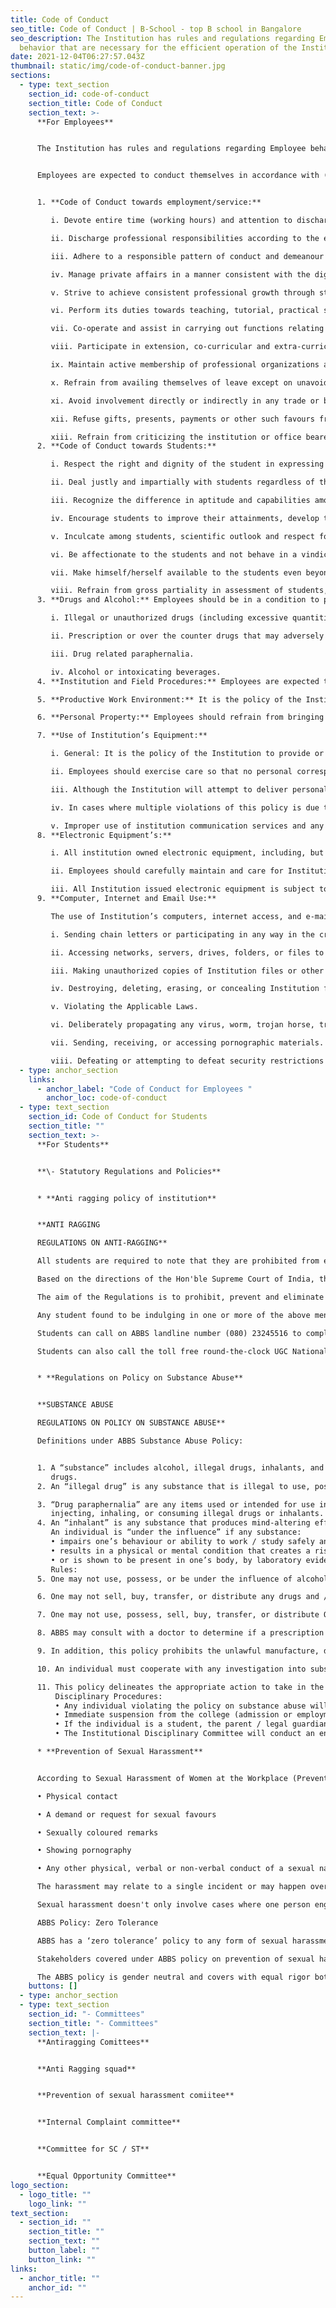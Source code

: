 ```yaml
---
title: Code of Conduct
seo_title: Code of Conduct | B-School - top B school in Bangalore
seo_description: The Institution has rules and regulations regarding Employee
  behavior that are necessary for the efficient operation of the Institution
date: 2021-12-04T06:27:57.043Z
thumbnail: static/img/code-of-conduct-banner.jpg
sections:
  - type: text_section
    section_id: code-of-conduct
    section_title: Code of Conduct
    section_text: >-
      **F﻿or Employees**


      The Institution has rules and regulations regarding Employee behaviour that are necessary for the efficient operation of the Institution and for the benefit and safety of all Employees as well as Students (“Code of Conduct”). Code of Conduct that interferes with operations or that is offensive to students or co-workers or Management will not be tolerated, and will be grounds for disciplinary action, up to and including termination. 


      Employees are expected to conduct themselves in accordance with (but not limited to) the following guidelines:  


      1. **Code of Conduct towards employment/service:** 

         i. Devote entire time (working hours) and attention to discharge the duties and responsibilities. 

         ii. Discharge professional responsibilities according to the existing rules and adhere to procedures and methods consistent with the employment/service. 

         iii. Adhere to a responsible pattern of conduct and demeanour expected by the community. 

         iv. Manage private affairs in a manner consistent with the dignity of employment/service. 

         v. Strive to achieve consistent professional growth through study and research. 

         vi. Perform its duties towards teaching, tutorial, practical seminars, and research work conscientiously and with dedication. 

         vii. Co-operate and assist in carrying out functions relating to the educational responsibilities of the Institute, such as assisting in appraising applications for admission, advising and counseling students as well as assisting the conduct of examinations, including supervision, invigilation, and evaluation. 

         viii. Participate in extension, co-curricular and extra-curricular activities including community service. 

         ix. Maintain active membership of professional organizations and strive to improve education and profession. 

         x. Refrain from availing themselves of leave except on unavoidable grounds and as far as practicable with prior intimation, keeping in view their particular responsibility for completion of academic schedule. 

         xi. Avoid involvement directly or indirectly in any trade or business or a vocation or undertake any other employment. 

         xii. Refuse gifts, presents, payments or other such favours from students, parents, suppliers, contractors or dealers. 

         xiii. Refrain from criticizing the institution or office bearers of the institution or institution’s policies in any media including print and social media or making false allegations to Government authorities while working in the institution or after leaving the institution. 
      2. **Code of Conduct towards Students:** 

         i. Respect the right and dignity of the student in expressing his/her opinion. 

         ii. Deal justly and impartially with students regardless of their religion, caste, political, economic, social, and physical characteristics. 

         iii. Recognize the difference in aptitude and capabilities among students and strive to meet their individual needs. 

         iv. Encourage students to improve their attainments, develop their personalities and at the same time contribute to community welfare. 

         v. Inculcate among students, scientific outlook and respect for physical labour and ideals of democracy, patriotism and peace. 

         vi. Be affectionate to the students and not behave in a vindictive manner towards any of them for any reason. 

         vii. Make himself/herself available to the students even beyond the class hours and help and guide them without any remuneration or reward. 

         viii. Refrain from gross partiality in assessment of students, deliberately over-marking, under-marking, or attempts at victimization on any grounds. 
      3. **Drugs and Alcohol:** Employees should be in a condition to perform their duties safely and efficiently, in the interests of their fellow Employees and the public as well as themselves. Consumption of drugs and alcohol, and/or under its influence during working hours, are inconsistent with the goals of Institution. This policy applies to alcohol and to all substances such as drugs, or medication or any other substance which may be illegal, and which could impair an Employee's ability physically and/or mentally to effectively and safely perform the functions and duties of the Employee's position in the Institution. The Institution strictly prohibits the manufacture, distribution, dispensing, possession, use, and/or sale of controlled substances, including any of the following items by any individuals: 

         i. Illegal or unauthorized drugs (including excessive quantities of prescription drugs) and any other chemical substances that may affect an individual’s sense, responses, motor functions or alter or affect a person’s performance, judgment, reactions or senses. 

         ii. Prescription or over the counter drugs that may adversely influence performance or behavior when taken. 

         iii. Drug related paraphernalia. 

         iv. Alcohol or intoxicating beverages.  
      4. **Institution and Field Procedures:** Employees are expected to maintain a productive work environment that is free from harassing or disruptive activity. No form of harassment and/or discrimination will be tolerated including harassment for the following reason: race, colour, religion, creed, sex, affectional and/or sexual orientation, national origin, age, ancestry, ethnicity, disability, caregiver status, pregnancy, citizenship, alienage, marital status, partnership or civil union status, familial status, military or veteran status, genetic information, medical condition (genetic characteristics, cancer or a record or history of cancer), a typical hereditary cellular or blood trait, gender identity or expression, transgender status, gender dysphoria, status as a victim of domestic violence, status as a victim of stalking and sex offenses, or present or past history of mental disorder, mental retardation, learning disability or physical disability including, but not limited to, blindness. Special attention should be paid to prohibition of Sexual Harassment at workplace. 

      5. **Productive Work Environment:** It is the policy of the Institution to promote a productive work environment and not to tolerate verbal or physical conduct by any Employee that harasses, disrupts, or interferes with another's work performance or that creates an intimidating, offensive, or hostile environment. 

      6. **Personal Property:** Employees should refrain from bringing unnecessary or inappropriate personal property to work. Employees are expected to exercise reasonable care to safeguard personal items brought to work. The Institution is not responsible for the loss, damage, or theft of personal belongings, and Employees are advised not to carry unnecessary amounts of cash or other valuables with them when they come to work. Articles of personal property found on the Institution premises should be returned to the owner, if known, or submitted to the HR Department.  

      7. **Use of Institution’s Equipment:** 

         i. General: It is the policy of the Institution to provide or contract for the communication services and equipment reasonably necessary to promote the efficient conduct of its Employees. Institution equipment and property are subject to search and surveillance at all times. Employees should have no expectation of privacy in regards to the use of Institution equipment and property.  

         ii. Employees should exercise care so that no personal correspondence appears to be an official communication of the Institution. Personalized Institution stationery may only be issued by the Institution. Employees shall not use the Institution’s address for receiving personal mail/ postal letter/ courier or use Institution stationery or postage for personal letters. 

         iii. Although the Institution will attempt to deliver personal messages to Employees, it cannot and does not accept responsibility for the prompt or accurate relay of such messages. 

         iv. In cases where multiple violations of this policy is due to the willful intention of the Employees, which result in multiple equipment replacements, such an Employee(s) may lose their privileges to utilize Institution equipment(s), and may be subject to disciplinary action, up to and including termination. 

         v. Improper use of institution communication services and any equipment may result in disciplinary action. 
      8. **Electronic Equipment’s:**  

         i. All institution owned electronic equipment, including, but not limited to computers (desktops, laptops, netbooks, tablets, etc.), are intended primarily for teaching-related purposes. 

         ii. Employees should carefully maintain and care for Institution issued electronic equipment and all related accessories. Failure to do so may result in disciplinary action. All electronic equipment should be kept in good condition. If the equipment is lost, stolen, damaged, or not functioning, it must be promptly brought to the attention of the HR Department. 

         iii. All Institution issued electronic equipment is subject to usage monitoring. The Institution has the right to monitor and preserve any communications that use the Institution’s networks in any way, including, but not limited to, data, voicemail, telephone logs, internet use, and network traffic to determine proper use. In addition, the Institution reserves the right to, and may be required by law, to review or retain personal and Institution data. 
      9. **Computer, Internet and Email Use:** 

         The use of Institution’s computers, internet access, and e-mail is intended primarily for Institution and for authorized purposes. Institution’s computers and internet access may not be utilized to engage in prohibited conduct as defined hereunder, but not limited to:  

         i. Sending chain letters or participating in any way in the creation or transmission of unsolicited commercial e-mail that is unrelated to legitimate Institution purposes. 

         ii. Accessing networks, servers, drives, folders, or files to which the Employee has not been granted access or authorization from someone with the right to make such a grant. 

         iii. Making unauthorized copies of Institution files or other Institution data. 

         iv. Destroying, deleting, erasing, or concealing Institution files or other Institution data, or otherwise making such files or data unavailable or inaccessible to the Institution  

         v. Violating the Applicable Laws. 

         vi. Deliberately propagating any virus, worm, trojan horse, trap-door program code, or other code or file designed to disrupt, disable, impair, or otherwise harm either the Institution’s networks or systems or those of any other individual or entity. 

         vii. Sending, receiving, or accessing pornographic materials. 

         viii. Defeating or attempting to defeat security restrictions on Institution systems and applications.
  - type: anchor_section
    links:
      - anchor_label: "Code of Conduct for Employees "
        anchor_loc: code-of-conduct
  - type: text_section
    section_id: Code of Conduct for Students
    section_title: ""
    section_text: >-
      **F﻿or Students**


      **\-﻿ Statutory Regulations and Policies**


      * **Anti ragging policy of institution**


      **ANTI RAGGING

      REGULATIONS ON ANTI-RAGGING**

      All students are required to note that they are prohibited from engaging in any form of ragging.

      Based on the directions of the Hon'ble Supreme Court of India, the UGC (University Grants Commission) framed the “UGC Regulations on curbing the menace of ragging in Higher Educational Institutions, 2009”. https://www.ugc.ac.in/oldpdf/ragging/gazzetaug2010.pdf 

      The aim of the Regulations is to prohibit, prevent and eliminate the scourge of ragging including any conduct by any student or students whether by words spoken or written or by an act which has the effect of teasing, treating or handling with rudeness a fresher or any other student, or indulging in rowdy or indisciplined activities by any student or students which causes or is likely to cause annoyance, hardship or psychological harm or to raise fear or apprehension thereof in any fresher or any other student or asking any student to do any act which such student will not in the ordinary course do and which has the effect of causing or generating a sense of shame, or torment or embarrassment so as to adversely affect the physique or psyche of such fresher or any other student, with or without an intent to derive a sadistic pleasure or showing off power, authority or superiority by a student over any fresher or any other student, in all higher education institutions in the country, and thereby, to provide for the healthy development, physically and psychologically, of all students.

      Any student found to be indulging in one or more of the above mentioned activities is liable to be punished. Punishment could include expulsion from the Institute, suspension from the Institute for a limited period, a fine with a public apology, withholding of scholarships, debarring from representation in events, withholding of results and suspension or expulsion from the hostel.

      Students can call on ABBS landline number (080) 23245516 to complain about ragging.

      Students can also call the toll free round-the-clock UGC National Anti-ragging Helpline 1800- 180-5522 or write email to helpline@antiragging.in.


      * **Regulations on Policy on Substance Abuse**


      **SUBSTANCE ABUSE

      REGULATIONS ON POLICY ON SUBSTANCE ABUSE**

      Definitions under ABBS Substance Abuse Policy:


      1. A “substance” includes alcohol, illegal drugs, inhalants, and prescription and over-the counter
         drugs.
      2. An “illegal drug” is any substance that is illegal to use, possess, sell, or transfer.

      3. “Drug paraphernalia” are any items used or intended for use in making, packaging, concealing,
         injecting, inhaling, or consuming illegal drugs or inhalants.
      4. An “inhalant” is any substance that produces mind-altering effects when inhaled.
         An individual is “under the influence” if any substance:
         • impairs one’s behaviour or ability to work / study safely and productively;
         • results in a physical or mental condition that creates a risk to one’s own safety, the safety of others, or campus property;
         • or is shown to be present in one’s body, by laboratory evidence, in one or more than one identifiable trace.
         Rules:
      5. One may not use, possess, or be under the influence of alcohol and/ or illegal drugs on institution premises.

      6. One may not sell, buy, transfer, or distribute any drugs and / or drug paraphernalia. It is against the law to do so and there will be legal consequences.

      7. One may not use, possess, sell, buy, transfer, or distribute One may not use or be under the influence of inhalants.

      8. ABBS may consult with a doctor to determine if a prescription or over-the-counter drug may create a risk if one uses it on the campus.

      9. In addition, this policy prohibits the unlawful manufacture, dispensing or distribution of illicit drugs and alcohol by any individual on institution premises, while conducting institution business off the premises, or as part of any institution sponsored activities.

      10. An individual must cooperate with any investigation into substance abuse. An investigation may include tests to detect the use of alcohol, drugs, or inhalants.

      11. This policy delineates the appropriate action to take in the event that any individual exhibits behavior consistent with alcohol or drug use in the institution.
          Disciplinary Procedures:
          • Any individual violating the policy on substance abuse will face:
          • Immediate suspension from the college (admission or employment) pending enquiry.
          • If the individual is a student, the parent / legal guardian will be informed immediately and will be expected to meet the Director at the earliest.
          • The Institutional Disciplinary Committee will conduct an enquiry and submit the report to the Director who will initiate further action in consultation with the Executive Director and Dean. 

      * **Prevention of Sexual Harassment**


      According to Sexual Harassment of Women at the Workplace (Prevention, Prohibition and Redressal) Act 2013. Sexual harassment is any unwelcome sexually determined behaviour, such as:-

      • Physical contact

      • A demand or request for sexual favours

      • Sexually coloured remarks

      • Showing pornography

      • Any other physical, verbal or non-verbal conduct of a sexual nature.

      The harassment may relate to a single incident or may happen over time whether directly or by implication.

      Sexual harassment doesn't only involve cases where one person engages in conduct that requests or implies sexual favours or any form of relationship in return for some benefit or safety from reprisal. Sexual harassment could also arise if the action or conduct creates a hostile work or school environment. (e.g., eve teasing, making unwelcome or suggestive sexual remarks or comments, improper touching or inappropriate staring).

      ABBS Policy: Zero Tolerance

      ABBS has a ‘zero tolerance’ policy to any form of sexual harassment. Even a single incident of sexual harassment, if found to be true after investigation as per this policy, will be met with the strictest disciplinary action based on the nature and intensity of the violation. The consequences of violation may even include termination of Admission or expulsion from ABBS and payment of compensation to the victim directly by the person found guilty of sexual harassment. If required by law, ABBS may also report the incident to the police or other authorities for criminal action to be initiated.

      Stakeholders covered under ABBS policy on prevention of sexual harassment:

      The ABBS policy is gender neutral and covers with equal rigor both women and men, including same-sex harassment. This policy will also be applied to protect all students of the ABBS community, irrespective of gender and age, from any form of sexual harassment. The overall goal of the policy is to facilitate a safe working and educational environment for all individuals.
    buttons: []
  - type: anchor_section
  - type: text_section
    section_id: "- Committees"
    section_title: "- Committees"
    section_text: |-
      **Antiragging Comittees**


      **Anti Ragging squad**	


      **Prevention of sexual harassment comiitee**


      **Internal Complaint committee**


      **Committee for SC / ST**


      **Equal Opportunity Committee**
logo_section:
  - logo_title: ""
    logo_link: ""
text_section:
  - section_id: ""
    section_title: ""
    section_text: ""
    button_label: ""
    button_link: ""
links:
  - anchor_title: ""
    anchor_id: ""
---
```

